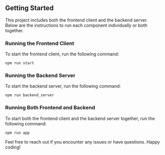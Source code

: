 ## Getting Started

This project includes both the frontend client and the backend server. Below are the instructions to run each component individually or both together.

### Running the Frontend Client
To start the frontend client, run the following command:

```bach
npm run start
```

### Running the Backend Server
To start the backend server, run the following command:

```bach
npm run backend_server
```


### Running Both Frontend and Backend
To start both the frontend client and the backend server together, run the following command:

```bach
npm run app
```


Feel free to reach out if you encounter any issues or have questions. Happy coding!




